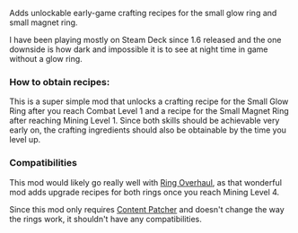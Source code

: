 Adds unlockable early-game crafting recipes for the small glow ring and small magnet ring.

I have been playing mostly on Steam Deck since 1.6 released and the one downside is how dark and impossible it is to see at night time in game without a glow ring.

### How to obtain recipes:

This is a super simple mod that unlocks a crafting recipe for the Small Glow Ring after you reach Combat Level 1 and a recipe for the Small Magnet Ring after reaching Mining Level 1. Since both skills should be achievable very early on, the crafting ingredients should also be obtainable by the time you level up.

### Compatibilities

This mod would likely go really well with [Ring Overhaul](https://www.nexusmods.com/stardewvalley/mods/10669), as that wonderful mod adds upgrade recipes for both rings once you reach Mining Level 4.

Since this mod only requires [Content Patcher](https://www.nexusmods.com/stardewvalley/mods/1915) and doesn't change the way the rings work, it shouldn't have any compatibilities.
